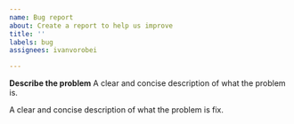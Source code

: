 ```yaml
---
name: Bug report
about: Create a report to help us improve
title: ''
labels: bug
assignees: ivanvorobei

---
```


**Describe the problem**
A clear and concise description of what the problem is.

A clear and concise description of what the problem is fix.
